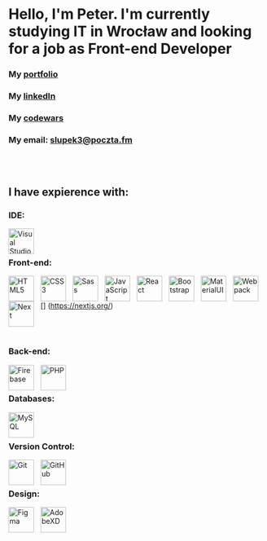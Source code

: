 # Hello, I'm Peter. I'm currently studying IT in Wrocław and looking for a job as Front-end Developer 

### My [portfolio](https://heroic-quokka-3e69bf.netlify.app)
### My [linkedIn](https://www.linkedin.com/in/piotr-słupski-75821625b/)
### My [codewars](https://www.codewars.com/users/Gr34sy)
### My email: slupek3@poczta.fm


<!-- ## Currently I'm learning:
[<img align="left" alt="TypeScript" width="50px" src="https://cdn.jsdelivr.net/gh/devicons/devicon/icons/typescript/typescript-original.svg" style="padding-right:10px;" />](https://www.typescriptlang.org/docs/)
 -->
<br/>
<br/>

## I have expierence with:

### IDE:
[<img align="left" alt="Visual Studio Code" width="50px" src="https://cdn.jsdelivr.net/gh/devicons/devicon/icons/vscode/vscode-original.svg" style="padding-right:10px;" />](https://code.visualstudio.com/docs)

<br />
<br />

### Front-end:
[<img align="left" alt="HTML5" width="50px" src="https://cdn.jsdelivr.net/gh/devicons/devicon/icons/html5/html5-original.svg"  style="padding-right:10px;" />](https://www.w3.org/html/)
[<img align="left" alt="CSS3" width="50px" src="https://cdn.jsdelivr.net/gh/devicons/devicon/icons/css3/css3-original.svg" style="padding-right:10px;" />](https://www.w3schools.com/css/)
[<img align="left" alt="Sass" width="50px" src="https://cdn.jsdelivr.net/gh/devicons/devicon/icons/sass/sass-original.svg" style="padding-right:10px;" />](https://sass-lang.com)
[<img align="left" alt="JavaScript" width="50px" src="https://cdn.jsdelivr.net/gh/devicons/devicon/icons/javascript/javascript-original.svg" style="padding-right:10px;" />](https://developer.mozilla.org/en-US/docs/Web/JavaScript)
[<img align="left" alt="React" width="50px" src="https://cdn.jsdelivr.net/gh/devicons/devicon/icons/react/react-original.svg" style="padding-right:10px;" />](https://reactjs.org)
[<img align="left" alt="Bootstrap" width="50px" src="https://cdn.jsdelivr.net/gh/devicons/devicon/icons/bootstrap/bootstrap-plain.svg" style="padding-right:10px;" />](https://getbootstrap.com/docs/5.2/getting-started/introduction/)
[<img align="left" alt="MaterialUI" width="50px" src="https://cdn.jsdelivr.net/gh/devicons/devicon/icons/materialui/materialui-original.svg" style="padding-right:10px;"/>](https://mui.com/material-ui/getting-started/overview/)
[<img align="left" alt="Webpack" width="50px" src="https://cdn.jsdelivr.net/gh/devicons/devicon/icons/webpack/webpack-plain.svg" style="padding-right:10px;"/>](https://webpack.js.org/concepts/)
[<img  align="left" alt="Next" width="50px" src="https://cdn.jsdelivr.net/gh/devicons/devicon/icons/nextjs/nextjs-original-wordmark.svg" style="padding-right:10px;"/>]
(https://nextjs.org/)

<br />
<br />

### Back-end:
[<img align="left" alt="Firebase" width="50px" src="https://cdn.jsdelivr.net/gh/devicons/devicon/icons/firebase/firebase-plain.svg" style="padding-right:10px;" />](https://firebase.google.com/docs?gclid=Cj0KCQiA14WdBhD8ARIsANao07iFyZv_gi2Fx-krknQKIsqca_YuAXDP-TT6MjlfssL7S933ZMhQ2MsaAukmEALw_wcB&gclsrc=aw.ds)
[<img align="left" alt="PHP" width="50px" src="https://cdn.jsdelivr.net/gh/devicons/devicon/icons/php/php-plain.svg" style="padding-right:10px;"/>](https://www.php.net/docs.php)

<br />
<br />

### Databases:
[<img align="left" alt="MySQL" width="50px" src="https://cdn.jsdelivr.net/gh/devicons/devicon/icons/mysql/mysql-original.svg" style="padding-right:10px;" />](https://dev.mysql.com/doc/)

<br />
<br />

### Version Control:
[<img align="left" alt="Git" width="50px" src="https://cdn.jsdelivr.net/gh/devicons/devicon/icons/git/git-original.svg" style="padding-right:10px;" />](https://git-scm.com)
[<img align="left" alt="GitHub" width="50px" src="https://cdn.jsdelivr.net/gh/devicons/devicon/icons/github/github-original.svg" style="padding-right:10px;" />](https://github.com)

<br />
<br />

### Design:
[<img align="left" alt="Figma" width="50px" src="https://cdn.jsdelivr.net/gh/devicons/devicon/icons/figma/figma-original.svg" style="padding-right:10px;" />](https://www.figma.com)
[<img align="left" alt="AdobeXD" width="50px" src="https://cdn.jsdelivr.net/gh/devicons/devicon/icons/xd/xd-plain.svg" style="padding-right:10px;" />](https://www.adobe.com/pl/creativecloud/business/enterprise/xd.html)
<br />
<br />
